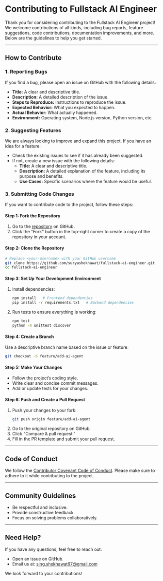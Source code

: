 # Contributing to Fullstack AI Engineer

Thank you for considering contributing to the Fullstack AI Engineer project! We welcome contributions of all kinds, including bug reports, feature suggestions, code contributions, documentation improvements, and more. Below are the guidelines to help you get started.

---

## How to Contribute

### 1. Reporting Bugs

If you find a bug, please open an issue on GitHub with the following details:

- **Title:** A clear and descriptive title.
- **Description:** A detailed description of the issue.
- **Steps to Reproduce:** Instructions to reproduce the issue.
- **Expected Behavior:** What you expected to happen.
- **Actual Behavior:** What actually happened.
- **Environment:** Operating system, Node.js version, Python version, etc.

### 2. Suggesting Features

We are always looking to improve and expand this project. If you have an idea for a feature:

- Check the existing issues to see if it has already been suggested.
- If not, create a new issue with the following details:
  - **Title:** A clear and descriptive title.
  - **Description:** A detailed explanation of the feature, including its purpose and benefits.
  - **Use Cases:** Specific scenarios where the feature would be useful.

### 3. Submitting Code Changes

If you want to contribute code to the project, follow these steps:

#### Step 1: Fork the Repository

1. Go to the [repository](https://github.com/suryashekhawat/fullstack-ai-engineer) on GitHub.
2. Click the "Fork" button in the top-right corner to create a copy of the repository in your account.

#### Step 2: Clone the Repository

```bash
# Replace <your-username> with your GitHub username
git clone https://github.com/suryashekhawat/fullstack-ai-engineer.git
cd fullstack-ai-engineer
```

#### Step 3: Set Up Your Development Environment

1. Install dependencies:
   ```bash
   npm install   # Frontend dependencies
   pip install -r requirements.txt   # Backend dependencies
   ```
2. Run tests to ensure everything is working:
   ```bash
   npm test
   python -m unittest discover
   ```

#### Step 4: Create a Branch

Use a descriptive branch name based on the issue or feature:
```bash
git checkout -b feature/add-ai-agent
```

#### Step 5: Make Your Changes

- Follow the project’s coding style.
- Write clear and concise commit messages.
- Add or update tests for your changes.

#### Step 6: Push and Create a Pull Request

1. Push your changes to your fork:
   ```bash
   git push origin feature/add-ai-agent
   ```
2. Go to the original repository on GitHub.
3. Click "Compare & pull request."
4. Fill in the PR template and submit your pull request.

---

## Code of Conduct

We follow the [Contributor Covenant Code of Conduct](https://www.contributor-covenant.org/). Please make sure to adhere to it while contributing to the project.

---

## Community Guidelines

- Be respectful and inclusive.
- Provide constructive feedback.
- Focus on solving problems collaboratively.

---

## Need Help?

If you have any questions, feel free to reach out:

- Open an issue on GitHub.
- Email us at: sing.shekhawat67@gmail.com

We look forward to your contributions!
